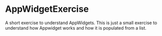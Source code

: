 # AppWidgetExercise
A short exercise to understand AppWidgets.
This is just a small exercise to understand how Appwidget works and how it is populated from a list.
